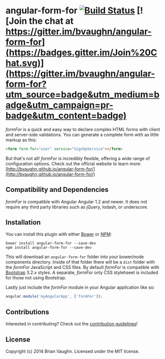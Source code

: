 # angular-form-for [![Build Status](https://travis-ci.org/bvaughn/angular-form-for.svg)](https://travis-ci.org/bvaughn/angular-form-for) [![Join the chat at https://gitter.im/bvaughn/angular-form-for](https://badges.gitter.im/Join%20Chat.svg)](https://gitter.im/bvaughn/angular-form-for?utm_source=badge&utm_medium=badge&utm_campaign=pr-badge&utm_content=badge)

*formFor* is a quick and easy way to declare complex HTML forms with client and server-side validations.
You can generate a complete form with as little markup as this:

```html
<form form-for="user" service="SignUpService"></form>
```

But that's not all! *formFor* is incredibly flexible, offering a wide range of configuration options.
Check out the official website to learn more:
[http://bvaughn.github.io/angular-form-for/](http://bvaughn.github.io/angular-form-for/)

## Compatibility and Dependencies

*formFor* is compatible with Angular Angular 1.2 and newer. It does not require any third party libraries such as jQuery, lodash, or underscore.

## Installation

You can install this plugin with either [Bower](http://bower.io/) or [NPM](https://www.npmjs.org/):

```shell
bower install angular-form-for --save-dev
npm install angular-form-for --save-dev
```

This will download an `angular-form-for` folder into your bower/node components directory. Inside of that folder there will be a `dist` folder with the *formFor* JavaScript and CSS files. By default *formFor* is compatible with [Bootstrap](getbootstrap.com) 3.2.x styles. A separate, *formFor* only CSS stylehseet is included for those not using Bootstrap.

Lastly just include the *formFor* module in your Angular application like so:

```js
angular.module('myAngularApp', ['formFor']);
```

## Contributions

Interested in contributing? Check out the [contribution guidelines](CONTRIBUTING.md)!

## License

Copyright (c) 2014 Brian Vaughn. Licensed under the MIT license.
